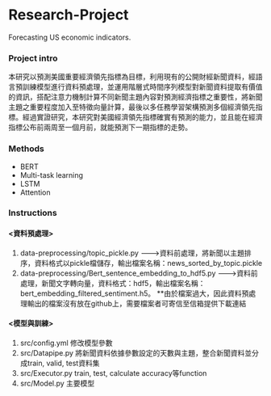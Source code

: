 # Research-Project
Forecasting US economic indicators.
### Project intro

本研究以預測美國重要經濟領先指標為目標，利用現有的公開財經新聞資料，經語言預訓練模型進行資料預處理，並運用階層式時間序列模型對新聞資料提取有價值的資訊，搭配注意力機制計算不同新聞主題內容對預測經濟指標之重要性，將新聞主題之重要程度加入至特徵向量計算，最後以多任務學習架構預測多個經濟領先指標。經過實證研究，本研究對美國經濟領先指標確實有預測的能力，並且能在經濟指標公布前兩周至一個月前，就能預測下一期指標的走勢。

### Methods

* BERT
* Multi-task learning
* LSTM
* Attention

### Instructions
#### <資料預處理>
1. data-preprocessing/topic_pickle.py --->資料前處理，將新聞以主題排序，資料格式以pickle檔儲存，輸出檔案名稱：news_sorted_by_topic.pickle
2. data-preprocessing/Bert_sentence_embedding_to_hdf5.py --->資料前處理，新聞文字轉向量，資料格式：hdf5，輸出檔案名稱：bert_embedding_filtered_sentiment.h5。
**由於檔案過大，因此資料預處理輸出的檔案沒有放在github上，需要檔案者可寄信至信箱提供下載連結
#### <模型與訓練>
1. src/config.yml 修改模型參數
2. src/Datapipe.py 將新聞資料依據參數設定的天數與主題，整合新聞資料並分成train, valid, test資料集
3. src/Executor.py train, test, calculate accuracy等function
4. src/Model.py 主要模型
